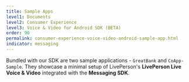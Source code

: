 ```yaml
---
title: Sample Apps
level1: Documents
level2: Consumer Experience
level3: Voice & Video for Android SDK (BETA)
order: 90
permalink: consumer-experience-voice-video-android-sample-app.html
indicator: messaging
---
```


Bundled with our SDK are two sample applications - `GreatBank` and `CoApp-Sample`. They showcase a minimal setup of LivePerson's __LivePerson Live Voice & Video__ integrated with the __Messaging SDK__.
